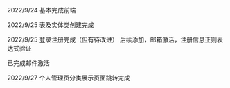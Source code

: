 
2022/9/24 基本完成前端

2022/9/25 表及实体类创建完成

2022/9/25 登录注册完成（但有待改进）
后续添加，邮箱激活，注册信息正则表达式验证

已完成邮件激活

2022/9/27  个人管理页分类展示页面跳转完成